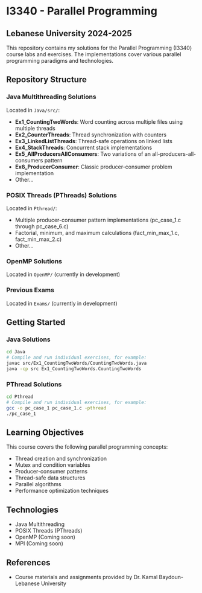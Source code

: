 # I3340 - Parallel Programming

## Lebanese University 2024-2025

This repository contains my solutions for the Parallel Programming (I3340) course labs and exercises. The implementations cover various parallel programming paradigms and technologies.

## Repository Structure

### Java Multithreading Solutions

Located in `Java/src/`:

- **Ex1_CountingTwoWords**: Word counting across multiple files using multiple threads
- **Ex2_CounterThreads**: Thread synchronization with counters
- **Ex3_LinkedListThreads**: Thread-safe operations on linked lists
- **Ex4_StackThreads**: Concurrent stack implementations
- **Ex5_AllProducersAllConsumers**: Two variations of an all-producers-all-consumers pattern
- **Ex6_ProducerConsumer**: Classic producer-consumer problem implementation
- Other...

### POSIX Threads (PThreads) Solutions

Located in `Pthread/`:

- Multiple producer-consumer pattern implementations (pc_case_1.c through pc_case_6.c)
- Factorial, minimum, and maximum calculations (fact_min_max_1.c, fact_min_max_2.c)
- Other...

### OpenMP Solutions

Located in `OpenMP/` (currently in development)

### Previous Exams

Located in `Exams/` (currently in development)

## Getting Started

### Java Solutions

```bash
cd Java
# Compile and run individual exercises, for example:
javac src/Ex1_CountingTwoWords/CountingTwoWords.java
java -cp src Ex1_CountingTwoWords.CountingTwoWords
```

### PThread Solutions

```bash
cd Pthread
# Compile and run individual exercises, for example:
gcc -o pc_case_1 pc_case_1.c -pthread
./pc_case_1
```

## Learning Objectives

This course covers the following parallel programming concepts:

- Thread creation and synchronization
- Mutex and condition variables
- Producer-consumer patterns
- Thread-safe data structures
- Parallel algorithms
- Performance optimization techniques

## Technologies

- Java Multithreading
- POSIX Threads (PThreads)
- OpenMP (Coming soon)
- MPI (Coming soon)

## References

- Course materials and assignments provided by Dr. Kamal Baydoun- Lebanese University
